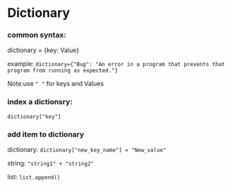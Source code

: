 # Dictionary

### common syntax: 
dictionary = {key: Value}

example: `dictionary={"Bug": "An error in a program that prevents that program from running as expected."}`

Note:use `" "` for keys and Values

### index a dictionsry: 
`dictionary["key"]`

### add item to dictionary
dictionary: `dictionary["new_key_name"] = "New_value"`
   
string: `"string1" + "string2"`
   
list: `list.append()`

###


